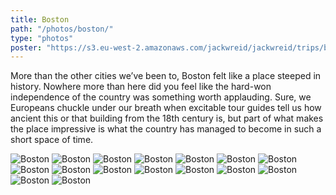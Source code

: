 ```yaml
---
title: Boston
path: "/photos/boston/"
type: "photos"
poster: "https://s3.eu-west-2.amazonaws.com/jackwreid/jackwreid/trips/boston/boston-statehouse.jpg"
---
```


More than the other cities we’ve been to, Boston felt like a place steeped in history. Nowhere more than here did you feel like the hard-won independence of the country was something worth applauding. Sure, we Europeans chuckle under our breath when excitable tour guides tell us how ancient this or that building from the 18th century is, but part of what makes the place impressive is what the country has managed to become in such a short space of time.

<img alt="Boston" src= "https://s3.eu-west-2.amazonaws.com/jackwreid/jackwreid/trips/boston/boston-statehouse.jpg" />
<img alt="Boston" src="https://s3.eu-west-2.amazonaws.com/jackwreid/jackwreid/trips/boston/franklin-grave.jpg" />
<img alt="Boston" src="https://s3.eu-west-2.amazonaws.com/jackwreid/jackwreid/trips/boston/old-state-house.jpg" />
<img alt="Boston" src="https://s3.eu-west-2.amazonaws.com/jackwreid/jackwreid/trips/boston/revere.jpg" />
<img alt="Boston"  src="https://s3.eu-west-2.amazonaws.com/jackwreid/jackwreid/trips/boston/revere-steeple.jpg" />
<img alt="Boston" src="https://s3.eu-west-2.amazonaws.com/jackwreid/jackwreid/trips/boston/lunch-lady.jpg" />
<img alt="Boston"  src="https://s3.eu-west-2.amazonaws.com/jackwreid/jackwreid/trips/boston/charles-runners.jpg" />
<img alt="Boston" src="https://s3.eu-west-2.amazonaws.com/jackwreid/jackwreid/trips/boston/charles-drinks.jpg" />
<img alt="Boston"  src="https://s3.eu-west-2.amazonaws.com/jackwreid/jackwreid/trips/boston/harvard-yard.jpg" />
<img alt="Boston"  src="https://s3.eu-west-2.amazonaws.com/jackwreid/jackwreid/trips/boston/harvard-comp-sci.jpg" />
<img alt="Boston"  src="https://s3.eu-west-2.amazonaws.com/jackwreid/jackwreid/trips/boston/harvard-electric.jpg" />
<img alt="Boston" src= "https://s3.eu-west-2.amazonaws.com/jackwreid/jackwreid/trips/boston/cambridge-bookstore.jpg" />
<img alt="Boston" src="https://s3.eu-west-2.amazonaws.com/jackwreid/jackwreid/trips/boston/jp-steps.jpg" />
<img alt="Boston" src="https://s3.eu-west-2.amazonaws.com/jackwreid/jackwreid/trips/boston/jp-night-lizzie.jpg" />
<img alt="Boston" src="https://s3.eu-west-2.amazonaws.com/jackwreid/jackwreid/trips/boston/boston-pl.jpg" />
<img alt="Boston" src="https://s3.eu-west-2.amazonaws.com/jackwreid/jackwreid/trips/boston/boston-governor.jpg" />
